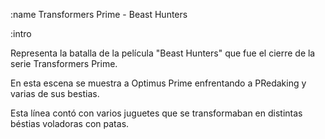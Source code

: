 :name
Transformers Prime - Beast Hunters

:intro

Representa la batalla de la película "Beast Hunters" que fue el cierre de la
serie Transformers Prime.

En esta escena se muestra a Optimus Prime enfrentando a PRedaking y varias
de sus bestias.

Esta línea contó con varios juguetes que se transformaban en distintas béstias
voladoras con patas.